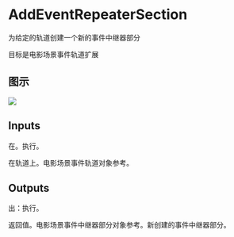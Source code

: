 # AddEventRepeaterSection

为给定的轨道创建一个新的事件中继器部分

目标是电影场景事件轨道扩展

## 图示

![]($-20221218-20554695.png)

## Inputs

在。执行。

在轨道上。电影场景事件轨道对象参考。  

## Outputs

出：执行。

返回值。电影场景事件中继器部分对象参考。新创建的事件中继器部分。
